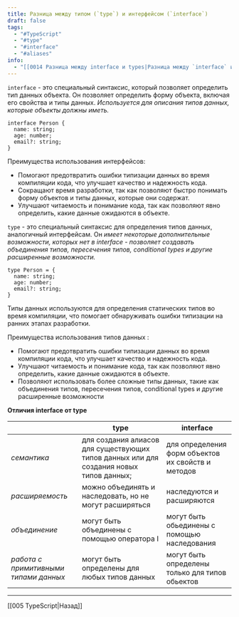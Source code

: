 ```yaml
---
title: Разница между типом (`type`) и интерфейсом (`interface`)
draft: false
tags:
  - "#TypeScript"
  - "#type"
  - "#interface"
  - "#aliases"
info:
  - "[[0014 Разница между interface и types|Разница между `interface` и `types`?]]"
---
```

`interface` - это специальный синтаксис, который позволяет определить тип данных объекта. 
Он позволяет определить форму объекта, включая его свойства и типы данных. *Используется для описания типов данных, которые объекты должны иметь.*

```tsx
interface Person {
  name: string;
  age: number;
  email?: string;
}
```

Преимущества использования интерфейсов:
- Помогают предотвратить ошибки типизации данных во время компиляции кода, что улучшает качество и надежность кода.
- Сокращают время разработки, так как позволяют быстро понимать форму объектов и типы данных, которые они содержат.
- Улучшают читаемость и понимание кода, так как позволяют явно определить, какие данные ожидаются в объекте.

`type` - это специальный синтаксис для определения типов данных, аналогичный интерфейсам. 
Он *имеет некоторые дополнительные возможности, которых нет в interface - позволяет создавать объединения типов, пересечения типов, conditional types и другие расширенные возможности.*

```tsx
type Person = {
  name: string;
  age: number;
  email?: string;
}
```

Типы данных используются для определения статических типов во время компиляции, что помогает обнаруживать ошибки типизации на ранних этапах разработки.

Преимущества использования типов данных :
- Помогают предотвратить ошибки типизации данных во время компиляции кода, что улучшает качество и надежность кода.
- Улучшают читаемость и понимание кода, так как позволяют явно определить, какие данные ожидаются в объекте.
- Позволяют использовать более сложные типы данных, такие как объединения типов, пересечения типов, conditional types и другие расширенные возможности

<b>Отличия interface от type</b>

|                                       | **type**                                                                                | **interface**                                      |
| ------------------------------------- | --------------------------------------------------------------------------------------- | -------------------------------------------------- |
| *семантика*                           | для создания алиасов для существующих типов данных или для создания новых типов данных; | для определения форм объектов их свойств и методов |
| *расширяемость*                       | можно объединять и наследовать, но не могут расширяться                                 | наследуются и расширяются                          |
| *объединение*                         | могут быть объединены с помощью оператора I                                             | могут быть обьединены с помощью наследования       |
| *работа с примитивными типами данных* | могут быть определены для любых типов данных                                            | могут быть определены только для типов обьектов    |

_____

[[005 TypeScript|Назад]]
